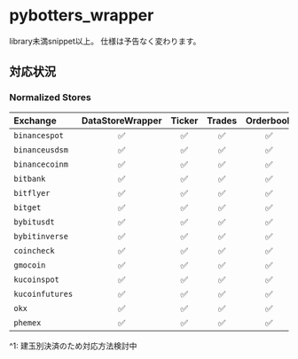 # pybotters_wrapper

library未満snippet以上。
仕様は予告なく変わります。


## 対応状況

### Normalized Stores
                                                             

| Exchange        | DataStoreWrapper | Ticker | Trades | Orderbook | Execution | Order | Position | API  | 
|:----------------|:----------------:|:------:|:------:|:---------:|:---------:|:-----:|:--------:|:----:|
| `binancespot`   |        ✅         |   ✅    |   ✅    |     ✅     |     ✅     |   ✅   |    ✅     |  ✅   | 
| `binanceusdsm`  |        ✅         |   ✅    |   ✅    |     ✅     |     ✅     |   ✅   |    ✅     |  ✅   | 
| `binancecoinm`  |        ✅         |   ✅    |   ✅    |     ✅     |     ✅     |   ✅   |    ✅     |  ✅   | 
| `bitbank`       |        ✅         |   ✅    |   ✅    |     ✅     |     ❌     |   ❌   |    ❌     | WIP  | 
| `bitflyer`      |        ✅         |   ✅    |   ✅    |     ✅     |     ✅     |   ✅   |    ✅     |  ✅   | 
| `bitget`        |        ✅         |   ✅    |   ✅    |     ✅     |    WIP    |  WIP  |   WIP    | WIP  |
| `bybitusdt`     |        ✅         |   ✅    |   ✅    |     ✅     |     ✅     |   ✅   |    ✅     |  ✅   |
| `bybitinverse`  |        ✅         |   ✅    |   ✅    |     ✅     |     ✅     |   ✅   |    ✅     |  ✅   |
| `coincheck`     |        ✅         |   ✅    |   ✅    |     ✅     |     ❌     |   ❌   |    ❌     | WIP  | 
| `gmocoin`       |        ✅         |   ✅    |   ✅    |     ✅     |    WIP    |  WIP  |   WIP    | 🔺^1 |
| `kucoinspot`    |        ✅         |   ✅    |   ✅    |     ✅     |     ✅     |   ✅   |    ❌     |  ✅   | 
| `kucoinfutures` |        ✅         |   ✅    |   ✅    |     ✅     |     ✅     |   ✅   |    ✅     |  ✅   | 
| `okx`           |        ✅         |   ✅    |   ✅    |     ✅     |    WIP    |  WIP  |   WIP    | WIP  |
| `phemex`        |        ✅         |   ✅    |   ✅    |     ✅     |    WIP    |  WIP  |   WIP    | WIP  |
                                                                                                         

^1: 建玉別決済のため対応方法検討中
